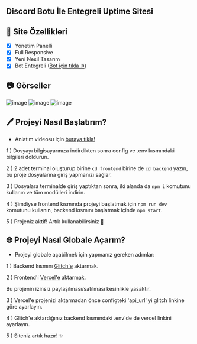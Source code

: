 ## Discord Botu İle Entegreli Uptime Sitesi

## 📑 Site Özellikleri

- [x] Yönetim Panelli
- [x] Full Responsive
- [x] Yeni Nesil Tasarım
- [x] Bot Entegreli ([Bot için tıkla ↗️](https://github.com/SlenzyCode/gelismis-uptime-bot))

## 📷 Görseller
![image](https://media.discordapp.net/attachments/1153012488024113162/1200571161839403149/image.png?ex=65c6aa06&is=65b43506&hm=4ef8be458d32beb061e422ea7cb1b997c8c62e0265f540278ca8d8a28b3229c3&=&format=webp&quality=lossless&width=960&height=460)
![image](https://media.discordapp.net/attachments/1153012488024113162/1200571417025064961/image.png?ex=65c6aa43&is=65b43543&hm=affcfc754f3981ce43f5c26ea33e2168d8a8ccdec4fa64c161d1e41b462c45bb&=&format=webp&quality=lossless&width=960&height=459)
![image](https://media.discordapp.net/attachments/1153012488024113162/1200571529218490499/image.png?ex=65c6aa5e&is=65b4355e&hm=f098222991db3fb9491d9dcd1750ae7a45fc3ae17b00af0a82fc00f044fac724&=&format=webp&quality=lossless&width=960&height=457)


## 🖊️ Projeyi Nasıl Başlatırım?
- Anlatım videosu için [buraya tıkla!](https://youtu.be/K6-tzGbmmfU?si=NOiHKGAZzk4FTpJQ)
  
1 ) Dosyayı bilgisayarınıza indirdikten sonra config ve .env kısmındaki bilgileri doldurun.
  
2 ) 2 adet terminal oluşturup birine `cd frontend` birine de `cd backend` yazın, bu proje dosyalarına giriş yapmanızı sağlar.

3 ) Dosyalara terminalde giriş yaptıktan sonra, iki alanda da `npm i` komutunu kullanın ve tüm modülleri indirin.

4 ) Şimdiyse frontend kısmında projeyi başlatmak için `npm run dev` komutunu kullanın, backend kısmını başlatmak içinde `npm start`.

5 ) Projeniz aktif! Artık kullanabilirsiniz 🚀


## 🌐 Projeyi Nasıl Globale Açarım?
- Projeyi globale açabilmek için yapmanız gereken adımlar:

1 ) Backend kısmını [Glitch'e](https://glitch.com/) aktarmak.
  
2 ) Frontend'i [Vercel'e](https://vercel.com/) aktarmak.


Bu projenin izinsiz paylaşılması/satılması kesinlikle yasaktır.
  
3 ) Vercel'e projenizi aktarmadan önce configteki 'api_url' yi glitch linkine göre ayarlayın.
  
4 ) Glitch'e aktardığınız backend kısmındaki .env'de de vercel linkini ayarlayın.
  
5 ) Siteniz artık hazır! ✨

